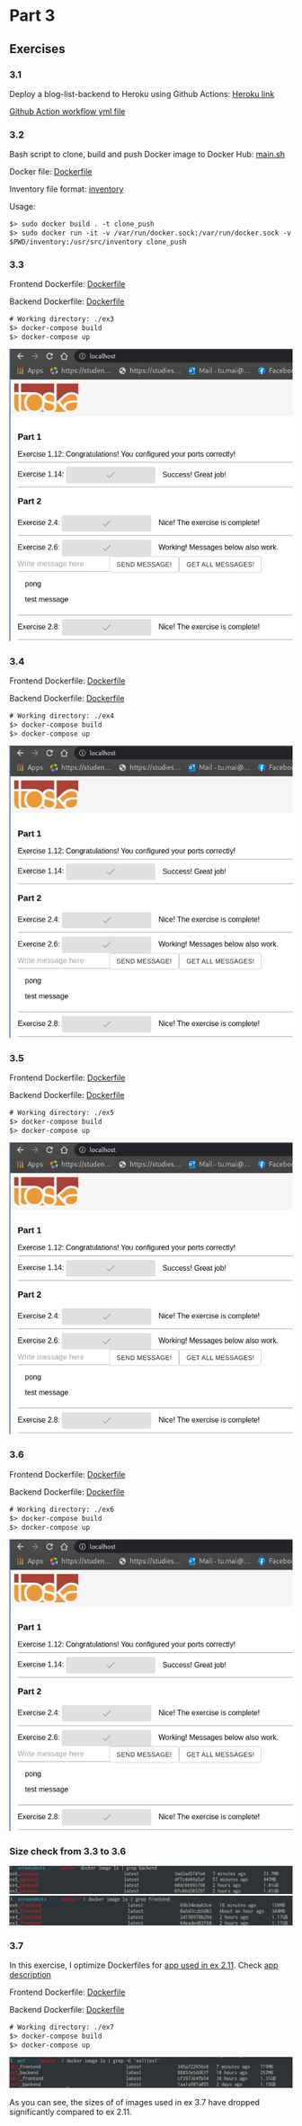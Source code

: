 # Part 3

## Exercises

### 3.1

Deploy a blog-list-backend to Heroku using Github Actions: [Heroku link](https://blog-list-backend.herokuapp.com/api/users)

[Github Action workflow yml file](https://github.com/anhtumai/blog-list-backend/blob/containerize/.github/workflows/github-actions-demo.yml)

### 3.2

Bash script to clone, build and push Docker image to Docker Hub: [main.sh](./ex3/main.sh)

Docker file: [Dockerfile](./ex3/Dockerfile)

Inventory file format: [inventory](./ex3/inventory)

Usage:

```shell
$> sudo docker build . -t clone_push
$> sudo docker run -it -v /var/run/docker.sock:/var/run/docker.sock -v $PWD/inventory:/usr/src/inventory clone_push
```

### 3.3

Frontend Dockerfile: [Dockerfile](./ex3/Dockerfile.front)

Backend Dockerfile: [Dockerfile](./ex3/Dockerfile.back)

```shell
# Working directory: ./ex3
$> docker-compose build
$> docker-compose up
```

![Screenshot](screenshots/ex3.png)

### 3.4

Frontend Dockerfile: [Dockerfile](./ex4/Dockerfile.front)

Backend Dockerfile: [Dockerfile](./ex4/Dockerfile.back)

```shell
# Working directory: ./ex4
$> docker-compose build
$> docker-compose up
```

![Screenshot](screenshots/ex4.png)

### 3.5

Frontend Dockerfile: [Dockerfile](./ex5/Dockerfile.front)

Backend Dockerfile: [Dockerfile](./ex5/Dockerfile.back)

```shell
# Working directory: ./ex5
$> docker-compose build
$> docker-compose up
```

![Screenshot](screenshots/ex5.png)

### 3.6

Frontend Dockerfile: [Dockerfile](./ex6/Dockerfile.front)

Backend Dockerfile: [Dockerfile](./ex6/Dockerfile.back)

```shell
# Working directory: ./ex6
$> docker-compose build
$> docker-compose up
```

![Screenshot](screenshots/ex6.png)

### Size check from 3.3 to 3.6

![Backend size check](screenshots/backendsizecheck.png)
![Frontend size check](screenshots/frontendsizecheck.png)

### 3.7

In this exercise, I optimize Dockerfiles for [app used in ex 2.11](../Part2/ex11).
Check [app description](../Part2/ReadMe.md#2.11)

Frontend Dockerfile: [Dockerfile](./ex7/Dockerfile.optimize.front)

Backend Dockerfile: [Dockerfile](./ex7/Dockerfile.optimize.back)

```shell
# Working directory: ./ex7
$> docker-compose build
$> docker-compose up
```

![Size comparison](screenshots/ex7-size-comparison.png)

As you can see, the sizes of of images used in ex 3.7 have dropped significantly
compared to ex 2.11.

